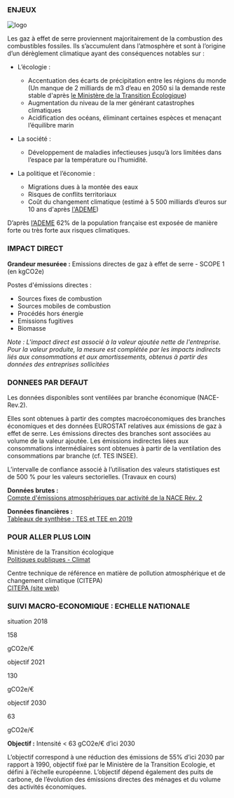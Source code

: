 ### ENJEUX

<div id="strip-odd" className="strip">
    <img id="logo-odd" src=/resources/odd_ghg.png alt="logo"/>
</div>


Les gaz à effet de serre proviennent majoritairement de la combustion des combustibles fossiles. Ils s’accumulent dans l’atmosphère et sont à l’origine d’un dérèglement climatique ayant des conséquences notables sur :
* L’écologie :
    * Accentuation des écarts de précipitation entre les régions du monde (Un manque de 2 milliards de m3 d’eau en 2050 si la demande reste stable d'après [le Ministère de la Transition Écologique](https://www.ecologie.gouv.fr/observatoire-national-sur-effets-du-rechauffement-climatique-onerc))
    * Augmentation du niveau de la mer générant catastrophes climatiques
    * Acidification des océans, éliminant certaines espèces et menaçant l’équilibre marin

* La société :
    * Développement de maladies infectieuses jusqu’à lors limitées dans l’espace par la température ou l’humidité.

* La politique et l’économie :
    * Migrations dues à la montée des eaux
    * Risques de conflits territoriaux
    * Coût du changement climatique (estimé à 5 500 milliards d’euros sur 10 ans d'après [l'ADEME](https://www.ademe.fr/expertises/changement-climatique/quoi-parle-t/phenomenes-impacts-changement-climatique))

D’après [l’ADEME](https://www.ecologie.gouv.fr/impacts-du-changement-climatique-sante-et-societe) 62% de la population française est exposée de manière forte ou très forte aux risques climatiques.


### IMPACT DIRECT

**Grandeur mesuréee :** Emissions directes de gaz à effet de serre - SCOPE 1 (en kgCO2e)

Postes d'émissions directes :  
* Sources fixes de combustion
* Sources mobiles de combustion
* Procédés hors énergie
* Emissions fugitives
* Biomasse

*Note : L'impact direct est associé à la valeur ajoutée nette de l'entreprise. Pour la valeur produite, la mesure est complétée par les impacts indirects liés aux consommations et aux amortissements, obtenus à partir des données des entreprises sollicitées*

### DONNEES PAR DEFAUT

Les données disponibles sont ventilées par branche économique (NACE-Rev.2).

Elles sont obtenues à partir des comptes macroéconomiques des branches économiques et des données EUROSTAT relatives aux émissions de gaz à effet de serre. Les émissions directes des branches sont associées au volume de la valeur ajoutée. Les émissions indirectes liées aux consommations intermédiaires sont obtenues à partir de la ventilation des consommations par branche (cf. TES INSEE).

L’intervalle de confiance associé à l’utilisation des valeurs statistiques est de 500 % pour les valeurs sectorielles. (Travaux en cours)

**Données brutes :**  
[Compte d'émissions atmosphériques par activité de la NACE Rév. 2](https://appsso.eurostat.ec.europa.eu/nui/show.do?dataset=env_ac_ainah_r2&lang=fr)

**Données financières :**  
[Tableaux de synthèse : TES et TEE en 2019](https://www.insee.fr/fr/statistiques/4494213)

### POUR ALLER PLUS LOIN

Ministère de la Transition écologique  
[Politiques publiques - Climat](https://www.ecologie.gouv.fr/politiques/climat)

Centre technique de référence en matière de pollution atmosphérique et de changement climatique (CITEPA)  
[CITEPA (site web)](https://www.citepa.org/fr/)

### SUIVI MACRO-ECONOMIQUE : ECHELLE NATIONALE

<div class="references-blocks">
    <div id="block-1">
    <p id="titre-block">situation 2018</p>
    <p id="value-block">158</p>
    <p id="unit-block">gCO2e/€</p>
    </div>
    <div id="block-2">
    <p id="titre-block">objectif 2021</p>
    <p id="value-block">130</p>
    <p id="unit-block">gCO2e/€</p>
    </div>
    <div id="block-3">
    <p id="titre-block">objectif 2030</p>
    <p id="value-block">63</p>
    <p id="unit-block">gCO2e/€</p>
    </div>
</div>

**Objectif :** Intensité < 63 gCO2e/€ d’ici 2030 

L’objectif correspond à une réduction des émissions de 55% d’ici 2030 par rapport à 1990, objectif fixé par le Ministère de la Transition Ecologie, et défini à l’échelle européenne. L’objectif dépend également des puits de carbone, de l’évolution des émissions directes des ménages et du volume des activités économiques.
